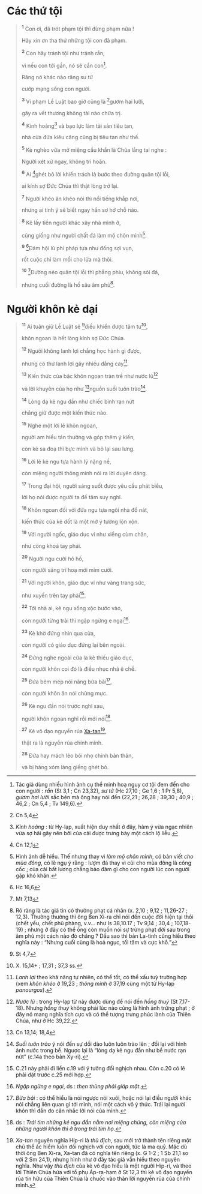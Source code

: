 # Các thứ tội

> <sup><b>1</b></sup> Con ơi, đã trót phạm tội thì đừng phạm nữa !
>
> Hãy xin ơn tha thứ những tội con đã phạm.
>
> <sup><b>2</b></sup> Con hãy tránh tội như tránh rắn,
>
> vì nếu con tới gần, nó sẽ cắn con[^1-e18b890b-561a-4722-b479-d52596bba1a8].
>
> Răng nó khác nào răng sư tử
>
> cướp mạng sống con người.
>
> <sup><b>3</b></sup> Vi phạm Lề Luật bao giờ cũng là [^1@-e18b890b-561a-4722-b479-d52596bba1a8]gươm hai lưỡi,
>
> gây ra vết thương không tài nào chữa trị.
>
> <sup><b>4</b></sup> Kinh hoàng[^2-e18b890b-561a-4722-b479-d52596bba1a8] và bạo lực làm tài sản tiêu tan,
>
> nhà cửa đứa kiêu căng cũng bị tiêu tan như thế.
>
> <sup><b>5</b></sup> Kẻ nghèo vừa mở miệng cầu khẩn là Chúa lắng tai nghe :
>
> Người xét xử ngay, không trì hoãn.
>
> <sup><b>6</b></sup> Ai [^2@-e18b890b-561a-4722-b479-d52596bba1a8]ghét bỏ lời khiển trách là bước theo đường quân tội lỗi,
>
> ai kính sợ Đức Chúa thì thật lòng trở lại.
>
> <sup><b>7</b></sup> Người khéo ăn khéo nói thì nổi tiếng khắp nơi,
>
> nhưng ai tinh ý sẽ biết ngay hắn sơ hở chỗ nào.
>
> <sup><b>8</b></sup> Kẻ lấy tiền người khác xây nhà mình ở,
>
> cũng giống như người chất đá làm mộ chôn mình[^3-e18b890b-561a-4722-b479-d52596bba1a8].
>
> <sup><b>9</b></sup> [^3@-e18b890b-561a-4722-b479-d52596bba1a8]Đám hội lũ phi pháp tựa như đống sợi vụn,
>
> rốt cuộc chỉ làm mồi cho lửa mà thôi.
>
> <sup><b>10</b></sup> [^4@-e18b890b-561a-4722-b479-d52596bba1a8]Đường nẻo quân tội lỗi thì phẳng phiu, không sỏi đá,
>
> nhưng cuối đường là hố sâu âm phủ[^4-e18b890b-561a-4722-b479-d52596bba1a8].

# Người khôn kẻ dại

> <sup><b>11</b></sup> Ai tuân giữ Lề Luật sẽ [^5@-e18b890b-561a-4722-b479-d52596bba1a8]điều khiển được tâm tư[^5-e18b890b-561a-4722-b479-d52596bba1a8],
>
> khôn ngoan là hết lòng kính sợ Đức Chúa.
>
> <sup><b>12</b></sup> Người không lanh lợi chẳng học hành gì được,
>
> nhưng có thứ lanh lợi gây nhiều đắng cay[^6-e18b890b-561a-4722-b479-d52596bba1a8].
>
> <sup><b>13</b></sup> Kiến thức của bậc khôn ngoan tràn trề như nước lũ[^7-e18b890b-561a-4722-b479-d52596bba1a8]
>
> và lời khuyên của họ như [^6@-e18b890b-561a-4722-b479-d52596bba1a8]nguồn suối tuôn trào[^8-e18b890b-561a-4722-b479-d52596bba1a8].
>
> <sup><b>14</b></sup> Lòng dạ kẻ ngu đần như chiếc bình rạn nứt
>
> chẳng giữ được một kiến thức nào.
>
> <sup><b>15</b></sup> Nghe một lời lẽ khôn ngoan,
>
> người am hiểu tán thưởng và góp thêm ý kiến,
>
> còn kẻ sa đoạ thì bực mình và bỏ lại sau lưng.
>
> <sup><b>16</b></sup> Lời lẽ kẻ ngu tựa hành lý nặng nề,
>
> còn miệng người thông minh nói ra lời duyên dáng.
>
> <sup><b>17</b></sup> Trong đại hội, người sáng suốt được yêu cầu phát biểu,
>
> lời họ nói được người ta để tâm suy nghĩ.
>
> <sup><b>18</b></sup> Khôn ngoan đối với đứa ngu tựa ngôi nhà đổ nát,
>
> kiến thức của kẻ dốt là một mớ ý tưởng lộn xộn.
>
> <sup><b>19</b></sup> Với người ngốc, giáo dục ví như xiềng cùm chân,
>
> như còng khoá tay phải.
>
> <sup><b>20</b></sup> Người ngu cười hô hố,
>
> còn người sáng trí hoạ mới mỉm cười.
>
> <sup><b>21</b></sup> Với người khôn, giáo dục ví như vàng trang sức,
>
> như xuyến trên tay phải[^9-e18b890b-561a-4722-b479-d52596bba1a8].
>
> <sup><b>22</b></sup> Tới nhà ai, kẻ ngu xồng xộc bước vào,
>
> còn người từng trải thì ngập ngừng e ngại[^10-e18b890b-561a-4722-b479-d52596bba1a8].
>
> <sup><b>23</b></sup> Kẻ khờ đứng nhìn qua cửa,
>
> còn người có giáo dục đứng lại bên ngoài.
>
> <sup><b>24</b></sup> Đứng nghe ngoài cửa là kẻ thiếu giáo dục,
>
> còn người khôn coi đó là điều nhục nhã ê chề.
>
> <sup><b>25</b></sup> Đứa bẻm mép nói năng bừa bãi[^11-e18b890b-561a-4722-b479-d52596bba1a8],
>
> còn người khôn ăn nói chừng mực.
>
> <sup><b>26</b></sup> Kẻ ngu đần nói trước nghĩ sau,
>
> người khôn ngoan nghĩ rồi mới nói[^12-e18b890b-561a-4722-b479-d52596bba1a8].
>
> <sup><b>27</b></sup> Kẻ vô đạo nguyền rủa [Xa-tan]()[^13-e18b890b-561a-4722-b479-d52596bba1a8],
>
> thật ra là nguyền rủa chính mình.
>
> <sup><b>28</b></sup> Đứa hay mách lẻo bôi nhọ chính bản thân,
>
> và bị hàng xóm láng giềng ghét bỏ.

[^1-e18b890b-561a-4722-b479-d52596bba1a8]: Tác giả dùng nhiều hình ảnh cụ thể minh hoạ nguy cơ tội đem đến cho con người : *rắn* (St 3,1 ; Cn 23,32), *sư tử* (Hc 27,10 ; Ge 1,6 ; 1 Pr 5,8), *gươm hai lưỡi* sắc bén mà ông hay nói đến (22,21 ; 26,28 ; 39,30 ; 40,9 ; 46,2 ; Cn 5,4 ; Tv 149,6).
[^2-e18b890b-561a-4722-b479-d52596bba1a8]: *Kinh hoàng* : từ Hy-lạp, xuất hiện duy nhất ở đây, hàm ý vừa ngạc nhiên vừa sợ hãi gây nên bởi của cải được trưng bày một cách lộ liễu.
[^3-e18b890b-561a-4722-b479-d52596bba1a8]: Hình ảnh dễ hiểu. Thế nhưng thay vì *làm mộ chôn mình*, có bản viết *cho mùa đông*, có lẽ ngụ ý rằng : lượm đá thay vì củi cho mùa đông là công cốc ; của cải bất lương chẳng bảo đảm gì cho con người lúc con người gặp khó khăn.
[^4-e18b890b-561a-4722-b479-d52596bba1a8]: Rõ ràng là tác giả tin có thưởng phạt cá nhân (x. 2,10 ; 9,12 ; 11,26-27 ; 12,3). Thường thường thì ông Ben Xi-ra chỉ nói đến cuộc đời hiện tại thôi (chết yểu, chết phũ phàng, v.v... như Is 38,10.17 ; Tv 9,14 ; 30,4 ; 107,18-19) ; nhưng ở đây có thể ông còn muốn nói sự trừng phạt đời sau trong âm phủ một cách nào đó chăng ? Dầu sao thì bản La-tinh cũng hiểu theo nghĩa này : “Nhưng cuối cùng là hoả ngục, tối tăm và cực khổ.”
[^5-e18b890b-561a-4722-b479-d52596bba1a8]: X. 15,14+ ; 17,31 ; 37,3 ss.
[^6-e18b890b-561a-4722-b479-d52596bba1a8]: *Lanh lợi* theo khả năng tự nhiên, có thể tốt, có thể xấu tuỳ trường hợp (xem *khôn khéo* ở 19,23 ; *thông minh* ở 37,19 cùng một từ Hy-lạp *panourgos*).
[^7-e18b890b-561a-4722-b479-d52596bba1a8]: *Nước lũ* : trong Hy-lạp từ này được dùng để nói đến *hồng thuỷ* (St 7,17-18). Nhưng *hồng thuỷ* không phải lúc nào cũng là hình ảnh trừng phạt ; ở đây nó mang nghĩa tích cực và có thể tượng trưng phúc lành của Thiên Chúa, như ở Hc 39,22.
[^8-e18b890b-561a-4722-b479-d52596bba1a8]: *Suối tuôn trào* ý nói đến sự dồi dào luôn luôn trào lên ; đối lại với hình ảnh nước trong bể. Ngược lại là “lòng dạ kẻ ngu đần như bể nước rạn nứt” (c.14a theo bản Xy-ri).
[^9-e18b890b-561a-4722-b479-d52596bba1a8]: C.21 này phải đi liền c.19 với ý tưởng đối nghịch nhau. Còn c.20 có lẽ phải đặt trước c.25 mới hợp.
[^10-e18b890b-561a-4722-b479-d52596bba1a8]: *Ngập ngừng e ngại*, ds : *thẹn thùng phải giáp mặt*.
[^11-e18b890b-561a-4722-b479-d52596bba1a8]: *Bừa bãi* : có thể hiểu là nói ngược nói xuôi, hoặc nói lại điều người khác nói chẳng liên quan gì tới mình, nói một cách vô ý thức. Trái lại người khôn thì đắn đo cân nhắc lời nói của mình.
[^12-e18b890b-561a-4722-b479-d52596bba1a8]: ds : *Trái tim những kẻ ngu đần nằm nơi miệng chúng, còn miệng của những người khôn thì ở trong trái tim họ*.
[^13-e18b890b-561a-4722-b479-d52596bba1a8]: *Xa-tan* nguyên nghĩa Híp-ri là *thù địch*, sau mới trở thành tên riêng một chủ thể ác hiểm luôn đối nghịch với con người, tức là ma quỷ. Mặc dù thời ông Ben Xi-ra, Xa-tan đã có nghĩa tên riêng (x. G 1-2 ; 1 Sb 21,1 so với 2 Sm 24,1), nhưng hình như ở đây tác giả vẫn hiểu theo nguyên nghĩa. Như vậy *thù địch* của kẻ vô đạo hiểu là một người Híp-ri, và theo lời Thiên Chúa hứa với tổ phụ Áp-ra-ham ở St 12,3 thì kẻ vô đạo nguyền rủa tín hữu của Thiên Chúa là chuốc vào thân lời nguyền rủa của chính mình.
[^1@-e18b890b-561a-4722-b479-d52596bba1a8]: Cn 5,4
[^2@-e18b890b-561a-4722-b479-d52596bba1a8]: Cn 12,1
[^3@-e18b890b-561a-4722-b479-d52596bba1a8]: Hc 16,6
[^4@-e18b890b-561a-4722-b479-d52596bba1a8]: Mt 7,13
[^5@-e18b890b-561a-4722-b479-d52596bba1a8]: St 4,7
[^6@-e18b890b-561a-4722-b479-d52596bba1a8]: Cn 13,14; 18,4